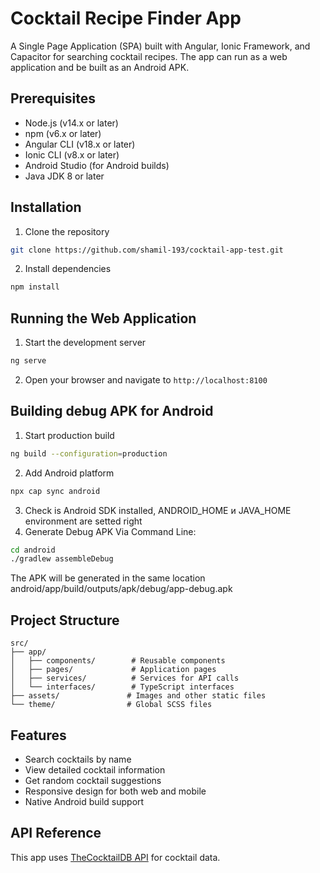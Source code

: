 # Cocktail Recipe Finder App

A Single Page Application (SPA) built with Angular, Ionic Framework, and Capacitor for searching cocktail recipes. The app can run as a web application and be built as an Android APK.

## Prerequisites

- Node.js (v14.x or later)
- npm (v6.x or later)
- Angular CLI (v18.x or later)
- Ionic CLI (v8.x or later)
- Android Studio (for Android builds)
- Java JDK 8 or later

## Installation

1. Clone the repository
  ```bash
  git clone https://github.com/shamil-193/cocktail-app-test.git
  ```
2. Install dependencies
  ```bash
  npm install
  ```
## Running the Web Application

1. Start the development server
  ```bash
  ng serve
  ```
2. Open your browser and navigate to `http://localhost:8100`


## Building debug APK for Android

1. Start production build
  ```bash
  ng build --configuration=production
  ```

2. Add Android platform
  ```bash
  npx cap sync android
  ```
3. Check is Android SDK installed, ANDROID_HOME и JAVA_HOME environment are setted right
4. Generate Debug APK
  Via Command Line:
  ```bash
  cd android
  ./gradlew assembleDebug
  ```
The APK will be generated in the same location android/app/build/outputs/apk/debug/app-debug.apk

## Project Structure
```
src/
├── app/
│   ├── components/        # Reusable components
│   ├── pages/             # Application pages
│   ├── services/          # Services for API calls
│   └── interfaces/        # TypeScript interfaces
├── assets/               # Images and other static files
└── theme/                # Global SCSS files
```
## Features
- Search cocktails by name
- View detailed cocktail information
- Get random cocktail suggestions
- Responsive design for both web and mobile
- Native Android build support

## API Reference
This app uses [TheCocktailDB API](https://www.thecocktaildb.com/api.php) for cocktail data.

